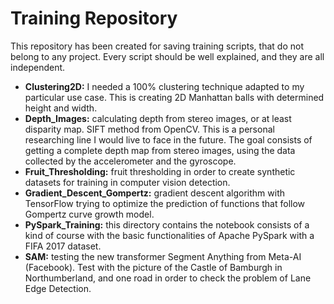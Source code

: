 # Training Repository

This repository has been created for saving training scripts, that do not belong to any project. Every script should be well explained, and they are all independent.

- **Clustering2D:** I needed a 100% clustering technique adapted to my particular use case. This is creating 2D Manhattan balls with determined height and width. 
- **Depth_Images:** calculating depth from stereo images, or at least disparity map. SIFT method from OpenCV. This is a personal researching line I would live to face in the future. The goal consists of getting a complete depth map from stereo images, using the data collected by the accelerometer and the gyroscope.
- **Fruit_Thresholding:** fruit thresholding in order to create synthetic datasets for training in computer vision detection.
- **Gradient_Descent_Gompertz:** gradient descent algorithm with TensorFlow trying to optimize the prediction of functions that follow Gompertz curve growth model.
- **PySpark_Training:** this directory contains the notebook consists of a kind of course with the basic functionalities of Apache PySpark with a FIFA 2017 dataset.
- **SAM:** testing the new transformer Segment Anything from Meta-AI (Facebook). Test with the picture of the Castle of Bamburgh in Northumberland, and one road in order to check the problem of Lane Edge Detection.
